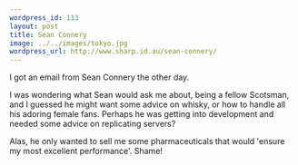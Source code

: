 ```yaml
--- 
wordpress_id: 113
layout: post
title: Sean Connery
image: ../../images/tokyo.jpg
wordpress_url: http://www.sharp.id.au/sean-connery/
---
```

I got an email from Sean Connery the other day.

I was wondering what Sean would ask me about, being a fellow Scotsman, and I guessed he might want some advice on whisky, or how to handle all his adoring female fans. Perhaps he was getting into development and needed some advice on replicating servers?

Alas, he only wanted to sell me some pharmaceuticals that would 'ensure my most excellent performance'. Shame!
